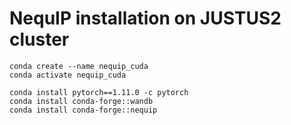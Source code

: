 # NequIP installation on JUSTUS2 cluster

```
conda create --name nequip_cuda
conda activate nequip_cuda
```

```
conda install pytorch==1.11.0 -c pytorch
conda install conda-forge::wandb
conda install conda-forge::nequip
```